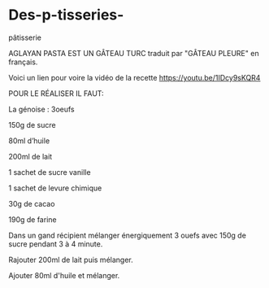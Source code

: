 # Des-p-tisseries-
pâtisserie 

AGLAYAN PASTA EST UN  GÂTEAU TURC  traduit par "GÂTEAU PLEURE" en français.

Voici un lien pour voire la vidéo de la recette
https://youtu.be/1IDcy9sKQR4

POUR LE RÉALISER IL FAUT:

La génoise : 3oeufs

150g de sucre

80ml d’huile 

200ml de lait

1 sachet de sucre vanille

1 sachet de levure chimique

30g de cacao

190g de farine


Dans un  gand récipient  mélanger énergiquement 3 ouefs avec 150g de  sucre pendant 3 à 4 minute.

Rajouter  200ml de lait puis mélanger.

Ajouter 80ml d'huile et mélanger.

